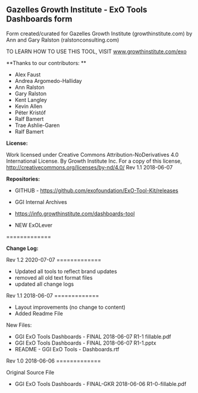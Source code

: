 ## Gazelles Growth Institute - ExO Tools Dashboards form

Form created/curated for Gazelles Growth Institute (growthinstitute.com) by Ann and Gary Ralston (ralstonconsulting.com)

TO LEARN HOW TO USE THIS TOOL, VISIT www.growthinstitute.com/exo

**Thanks to our contributors: **

- Alex Faust
- Andrea Argomedo-Halliday
- Ann Ralston
- Gary Ralston
- Kent Langley
- Kevin Allen
- Péter Kristóf
- Ralf Bamert
- Trae Ashlie-Garen
- Ralf Bamert

**License:**

Work licensed under Creative Commons Attribution-NoDerivatives 4.0 International License. By Growth Institute Inc. For a copy of this license, http://creativecommons.org/licenses/by-nd/4.0/ Rev 1.1 2018-06-07   

**Repositories:**

- GITHUB - https://github.com/exofoundation/ExO-Tool-Kit/releases

- GGI Internal Archives
- https://info.growthinstitute.com/dashboards-tool
- NEW ExOLever

=============

**Change Log:**

Rev 1.2 2020-07-07 =============
* Updated all tools to reflect brand updates
* removed all old text format files
* updated all change logs

Rev 1.1 2018-06-07 =============

- Layout improvements (no change to content)
- Added Readme File

New Files:

- GGI ExO Tools Dashboards - FINAL 2018-06-07 R1-1 fillable.pdf
- GGI ExO Tools Dashboards - FINAL 2018-06-07 R1-1.pptx
- README - GGI ExO Tools - Dashboards.rtf

Rev 1.0 2018-06-06 =============

Original Source File

- GGI ExO Tools Dashboards - FINAL-GKR 2018-06-06 R1-0-fillable.pdf